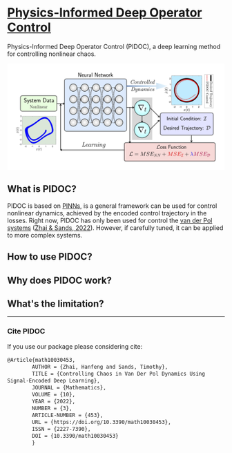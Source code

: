 # [Physics-Informed Deep Operator Control](https://arxiv.org/abs/2112.14707)
Physics-Informed Deep Operator Control (PIDOC), a deep learning method for controlling nonlinear chaos.

![schematic view of Physics-Informed Deep Operator Control](/doc/PINC_schematic.jpg)

## What is PIDOC?

PIDOC is based on [PINNs](https://maziarraissi.github.io/PINNs/), is a general framework can be used for control nonlinear dynamics, achieved by the encoded control trajectory in the losses. Right now, PIDOC has only been used for control the [van der Pol systems](https://www.sciencedirect.com/topics/mathematics/van-der-pols-equation) ([Zhai & Sands, 2022](https://doi.org/10.3390/math10030453)). However, if carefully tuned, it can be applied to more complex systems.

## How to use PIDOC?



## Why does PIDOC work?


## What's the limitation?


***

### Cite PIDOC

If you use our package please considering cite:
~~~
@Article{math10030453,
        AUTHOR = {Zhai, Hanfeng and Sands, Timothy},
        TITLE = {Controlling Chaos in Van Der Pol Dynamics Using Signal-Encoded Deep Learning},
        JOURNAL = {Mathematics},
        VOLUME = {10},
        YEAR = {2022},
        NUMBER = {3},
        ARTICLE-NUMBER = {453},
        URL = {https://doi.org/10.3390/math10030453},
        ISSN = {2227-7390},
        DOI = {10.3390/math10030453}
        }
~~~
